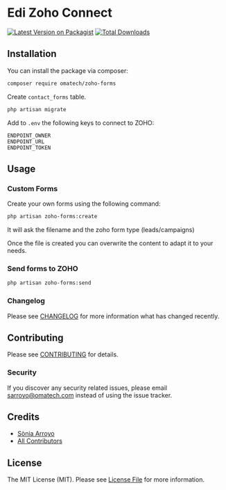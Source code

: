 # Edi Zoho Connect

[![Latest Version on Packagist](https://img.shields.io/packagist/v/omatech/zoho-forms.svg?style=flat-square)](https://packagist.org/packages/omatech/zoho-forms)
[![Total Downloads](https://img.shields.io/packagist/dt/omatech/zoho-forms.svg?style=flat-square)](https://packagist.org/packages/omatech/zoho-forms)

## Installation

You can install the package via composer:

```bash
composer require omatech/zoho-forms
```

Create ``contact_forms`` table.

```bash
php artisan migrate
```

Add to ``.env`` the following keys to connect to ZOHO:

````
ENDPOINT_OWNER
ENDPOINT_URL
ENDPOINT_TOKEN
````

## Usage

### Custom Forms

Create your own forms using the following command:

```bash
php artisan zoho-forms:create
```

It will ask the filename and the zoho form type (leads/campaigns)

Once the file is created you can overwrite the content to adapt it to your needs.

### Send forms to ZOHO

```bash
php artisan zoho-forms:send
```

### Changelog

Please see [CHANGELOG](CHANGELOG.md) for more information what has changed recently.

## Contributing

Please see [CONTRIBUTING](CONTRIBUTING.md) for details.

### Security

If you discover any security related issues, please email sarroyo@omatech.com instead of using the issue tracker.

## Credits

- [Sònia Arroyo](https://github.com/omatech)
- [All Contributors](../../contributors)

## License

The MIT License (MIT). Please see [License File](LICENSE.md) for more information.
